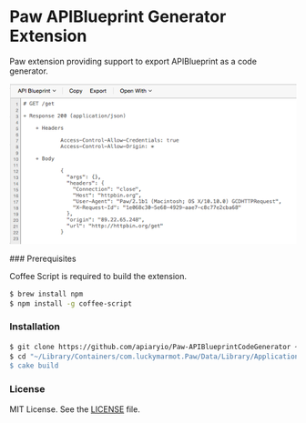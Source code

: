 Paw APIBlueprint Generator Extension
====================================

Paw extension providing support to export APIBlueprint as a code generator.

![](Screenshot.png)

### Prerequisites

Coffee Script is required to build the extension.

```bash
$ brew install npm
$ npm install -g coffee-script
```

### Installation

```bash
$ git clone https://github.com/apiaryio/Paw-APIBlueprintCodeGenerator ~/Library/Containers/com.luckymarmot.Paw/Data/Library/Application\ Support/com.luckymarmot.Paw/Extensions/io.apiary.PawExtensions.APIBlueprintGenerator
$ cd "~/Library/Containers/com.luckymarmot.Paw/Data/Library/Application\ Support/com.luckymarmot.Paw/Extensions/io.apiary.PawExtensions.APIBlueprintGenerator
$ cake build
```

### License

MIT License. See the [LICENSE](LICENSE) file.

